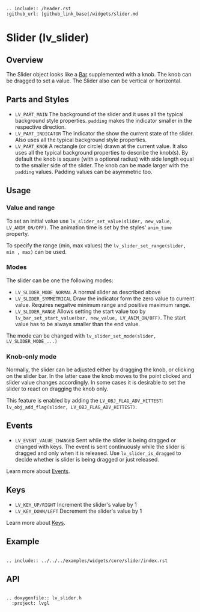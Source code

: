 ```eval_rst
.. include:: /header.rst 
:github_url: |github_link_base|/widgets/slider.md
```
# Slider (lv_slider)

## Overview

The Slider object looks like a [Bar](/widgets/core/bar) supplemented with a knob. The knob can be dragged to set a value. The Slider also can be vertical or horizontal.


## Parts and Styles 
- `LV_PART_MAIN` The background of the slider and it uses all the typical background style properties. `padding` makes the indicator smaller in the respective direction.
- `LV_PART_INDICATOR` The indicator the show the current state of the slider. Also uses all the typical background style properties.
- `LV_PART_KNOB` A rectangle (or circle) drawn at the current value. It also uses all the typical background properties to describe the knob(s). By default the knob is square (with a optional radius) with side length equal to the smaller side of the slider. The knob can be made larger with the `padding` values. Padding values can be asymmetric too. 

## Usage

### Value and range
To set an initial value use `lv_slider_set_value(slider, new_value, LV_ANIM_ON/OFF)`.  The animation time is set by the styles' `anim_time` property.

To specify the range (min, max values) the `lv_slider_set_range(slider, min , max)` can be used.

### Modes
The slider can be one the following modes:
- `LV_SLIDER_MODE_NORMAL` A normal slider as described above
- `LV_SLIDER_SYMMETRICAL` Draw the indicator form the zero value to current value. Requires negaitve minimum range and positive maximum range.
- `LV_SLIDER_RANGE` Allows setting the start value too by `lv_bar_set_start_value(bar, new_value, LV_ANIM_ON/OFF)`. The start value has to be always smaller than the end value.

The mode can be changed with `lv_slider_set_mode(slider, LV_SLIDER_MODE_...)`

### Knob-only mode
Normally, the slider can be adjusted either by dragging the knob, or clicking on the slider bar. 
In the latter case the knob moves to the point clicked and slider value changes accordingly. In some cases it is desirable to set the slider to react on dragging the knob only.

This feature is enabled by adding the `LV_OBJ_FLAG_ADV_HITTEST`: `lv_obj_add_flag(slider, LV_OBJ_FLAG_ADV_HITTEST)`.

## Events
- `LV_EVENT_VALUE_CHANGED` Sent while the slider is being dragged or changed with keys. 
The event is sent continuously while the slider is dragged and only when it is released. Use `lv_slider_is_dragged` to decide whether is slider is being dragged or just released.

Learn more about [Events](/overview/event).
## Keys
- `LV_KEY_UP/RIGHT` Increment the slider's value by 1
- `LV_KEY_DOWN/LEFT` Decrement the slider's value by 1

Learn more about [Keys](/overview/indev).

## Example

```eval_rst

.. include:: ../../../examples/widgets/core/slider/index.rst

```

## API 

```eval_rst

.. doxygenfile:: lv_slider.h
  :project: lvgl
        
```
